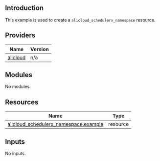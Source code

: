 <!-- BEGIN_TF_DOCS -->
## Introduction

This example is used to create a `alicloud_schedulerx_namespace` resource.

## Providers

| Name | Version |
|------|---------|
| <a name="provider_alicloud"></a> [alicloud](#provider\_alicloud) | n/a |

## Modules

No modules.

## Resources

| Name | Type |
|------|------|
| [alicloud_schedulerx_namespace.example](https://registry.terraform.io/providers/aliyun/alicloud/latest/docs/resources/schedulerx_namespace) | resource |

## Inputs

No inputs.
<!-- END_TF_DOCS -->    